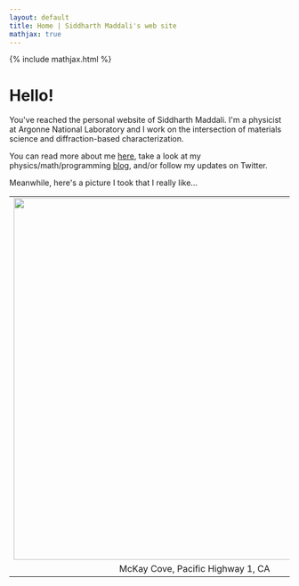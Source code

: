 ```yaml
---
layout: default
title: Home | Siddharth Maddali's web site
mathjax: true
---
```

{% include mathjax.html %}

# Hello! 

You've reached the personal website of Siddharth Maddali.
I'm a physicist at Argonne National Laboratory and I work on the intersection of materials science and diffraction-based characterization.

You can read more about me <a href="{{ site.url }}/about">here</a>, take a look at my physics/math/programming <a href="{{ site.url }}/blog">blog</a>, and/or follow my updates on Twitter.

Meanwhile, here's a picture I took that I really like...

<table class="image" width="700" align="center">
<tr><td text-align="center">
<img src="{{ site.url }}/images/titleBanner.jpg" width="650">
</td></tr>
<tr><td class="caption" align="center">McKay Cove, Pacific Highway 1, CA</td></tr>
</table>

